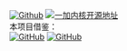 [![Github](https://img.shields.io/badge/-Moran-181717?style=flat&logo=github&logoColor=white)](https://github.com/MoranOrz)
[![一加内核开源地址](https://img.shields.io/badge/开源-EB0029?logo=oneplus&logoColor=white&style=flat-square)](https://github.com/OnePlusOSS/kernel_manifest)
<br>
本项目借鉴：
<br>
[![GitHub](https://img.shields.io/badge/-HanKuCha-181717?logo=github&logoColor=white&style=flat-square)](https://github.com/HanKuCha/oneplus13_a5p_sukisu)
[![GitHub](https://img.shields.io/badge/-showdo-181717?logo=github&logoColor=white&style=flat-square)](https://github.com/showdo/build_oneplus_sm8750)
